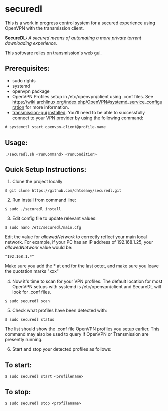# securedl

This is a work in progress control system for a secured experience using OpenVPN with the transmission client.

**SecureDL:** *A secured means of automating a more private torrent downloading experience.*

This software relies on transmission's web gui. 

## Prerequisites:
- sudo rights
- systemd
- openvpn package
- OpenVPN Profiles setup in /etc/openvpn/client using .conf files. See https://wiki.archlinux.org/index.php/OpenVPN#systemd_service_configuration for more information.
- [transmission-gui](https://www.archlinux.org/packages/extra/x86_64/transmission-cli/) [installed](https://wiki.archlinux.org/index.php/Transmission#The_GUI_way). You'll need to be able to successfully connect to your VPN provider by using the following command:
```
# systemctl start openvpn-client@profile-name
```

## Usage:
```
./securedl.sh <runCommand> <runCondition>
```

## Quick Setup Instructions:

1. Clone the project locally
```
$ git clone https://github.com/dhtseany/securedl.git
```

2. Run install from command line:
```
$ sudo ./securedl install
```

3. Edit config file to update relevant values:
```
$ sudo nano /etc/securedl/main.cfg
```

Edit the value for *allowedNetwork* to correctly reflect your main local network. For example, if your PC has an IP address of 192.168.1.25, your *allowedNetwork* value would be: 

```
"192.168.1.*"
```
Make sure you add the * at end for the last octet, and make sure you leave the quotation marks "xxx"


4. Now it's time to scan for your VPN profiles. The default location for most OpenVPN setups with systemd is /etc/openvpn/client and SecureDL will look for .conf files.
```
$ sudo securedl scan
```

5. Check what profiles have been detected with:
```
$ sudo securedl status
```
The list should show the .conf file OpenVPN profiles you setup earlier. This command may also be used to query if OpenVPN or Transmission are presently running.

6. Start and stop your detected profiles as follows:

## To start:
```
$ sudo securedl start <profilename>
```
## To stop:
```
$ sudo securedl stop <profilename>
```